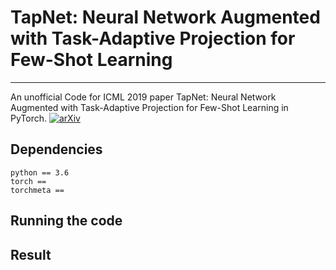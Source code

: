 # TapNet: Neural Network Augmented with Task-Adaptive Projection for Few-Shot Learning

---

An unofficial Code for ICML 2019 paper TapNet: Neural Network Augmented with Task-Adaptive Projection for Few-Shot Learning in PyTorch. [![arXiv](https://img.shields.io/badge/arXiv-1905.06549-f9f107.svg)](https://arxiv.org/abs/1905.06549)

## Dependencies

```
python == 3.6
torch == 
torchmeta ==
```

## Running the code



## Result



